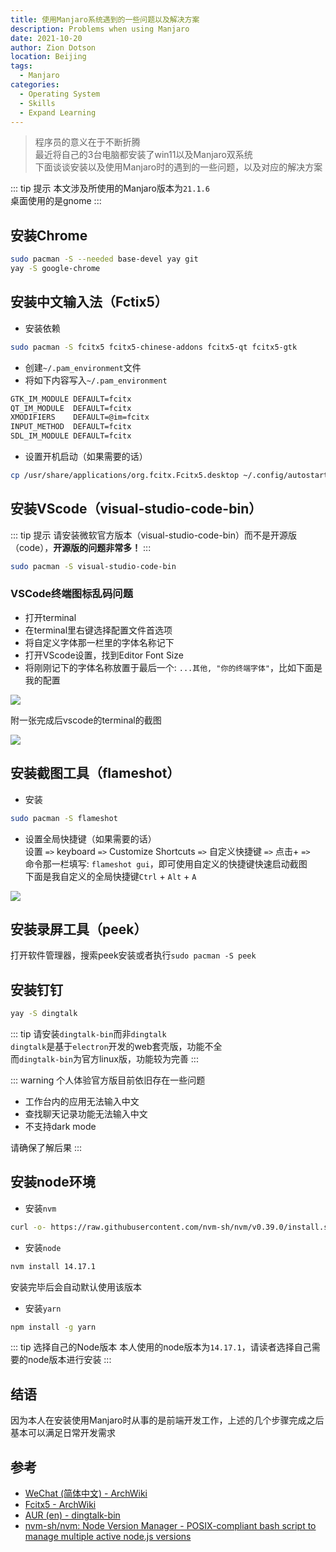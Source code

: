 ```yaml
---
title: 使用Manjaro系统遇到的一些问题以及解决方案
description: Problems when using Manjaro
date: 2021-10-20
author: Zion Dotson
location: Beijing
tags:
  - Manjaro
categories:
  - Operating System
  - Skills
  - Expand Learning
---
```


> 程序员的意义在于不断折腾  
> 最近将自己的3台电脑都安装了win11以及Manjaro双系统  
> 下面谈谈安装以及使用Manjaro时的遇到的一些问题，以及对应的解决方案
<!-- more -->

::: tip 提示
本文涉及所使用的Manjaro版本为`21.1.6`  
桌面使用的是gnome
:::

## 安装Chrome

```sh
sudo pacman -S --needed base-devel yay git
yay -S google-chrome
```

## 安装中文输入法（Fctix5）

* 安装依赖
```sh
sudo pacman -S fcitx5 fcitx5-chinese-addons fcitx5-qt fcitx5-gtk 
```
* 创建`~/.pam_environment`文件
* 将如下内容写入`~/.pam_environment`
```sh
GTK_IM_MODULE DEFAULT=fcitx
QT_IM_MODULE  DEFAULT=fcitx
XMODIFIERS    DEFAULT=@im=fcitx
INPUT_METHOD  DEFAULT=fcitx
SDL_IM_MODULE DEFAULT=fcitx
```
* 设置开机启动（如果需要的话）
```sh
cp /usr/share/applications/org.fcitx.Fcitx5.desktop ~/.config/autostart/
```

## 安装VScode（visual-studio-code-bin）

::: tip 提示
请安装微软官方版本（visual-studio-code-bin）而不是开源版（code），**开源版的问题非常多！**
:::

```sh
sudo pacman -S visual-studio-code-bin
```

### VSCode终端图标乱码问题

* 打开terminal
* 在terminal里右键选择配置文件首选项
* 将自定义字体那一栏里的字体名称记下
* 打开VScode设置，找到Editor Font Size
* 将刚刚记下的字体名称放置于最后一个: `...其他, "你的终端字体"`，比如下面是我的配置

![](/images/vscode-font-set.png)

附一张完成后vscode的terminal的截图

![](/images/vscode-terminal.png)

## 安装截图工具（flameshot）

* 安装
```sh
sudo pacman -S flameshot
```
* 设置全局快捷键（如果需要的话）  
设置 `=>` keyboard `=>` Customize Shortcuts `=>` 自定义快捷键 `=>` 点击+ `=>`  
命令那一栏填写: `flameshot gui`，即可使用自定义的快捷键快速启动截图  
下面是我自定义的全局快捷键`Ctrl` + `Alt` + `A`

![](/images/custom-flameshot-shortcut.png)

## 安装录屏工具（peek）

打开软件管理器，搜索peek安装或者执行`sudo pacman -S peek`

## 安装钉钉

```sh
yay -S dingtalk
```

::: tip 请安装`dingtalk-bin`而非`dingtalk`  
`dingtalk`是基于`electron`开发的web套壳版，功能不全  
而`dingtalk-bin`为官方linux版，功能较为完善
:::

::: warning 个人体验官方版目前依旧存在一些问题
* 工作台内的应用无法输入中文
* 查找聊天记录功能无法输入中文
* 不支持dark mode

请确保了解后果
:::

## 安装node环境

* 安装`nvm`
```sh
curl -o- https://raw.githubusercontent.com/nvm-sh/nvm/v0.39.0/install.sh | bash
```
* 安装`node`
```sh
nvm install 14.17.1
```
安装完毕后会自动默认使用该版本
* 安装`yarn`
```sh
npm install -g yarn
```

::: tip 选择自己的Node版本
本人使用的node版本为`14.17.1`，请读者选择自己需要的node版本进行安装
:::

## 结语

因为本人在安装使用Manjaro时从事的是前端开发工作，上述的几个步骤完成之后基本可以满足日常开发需求  

## 参考

* [WeChat (简体中文) - ArchWiki](https://wiki.archlinux.org/title/WeChat_(%E7%AE%80%E4%BD%93%E4%B8%AD%E6%96%87))
* [Fcitx5 - ArchWiki](https://wiki.archlinux.org/title/Fcitx5)
* [AUR (en) - dingtalk-bin](https://aur.archlinux.org/packages/dingtalk-bin/)
* [nvm-sh/nvm: Node Version Manager - POSIX-compliant bash script to manage multiple active node.js versions](https://github.com/nvm-sh/nvm#installing-and-updating)